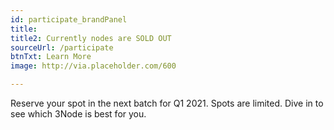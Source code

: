 ```yaml
---
id: participate_brandPanel
title: 
title2: Currently nodes are SOLD OUT
sourceUrl: /participate
btnTxt: Learn More
image: http://via.placeholder.com/600

---
```




Reserve your spot in the next batch for Q1 2021. Spots are limited. Dive in to see which 3Node is best for you.
